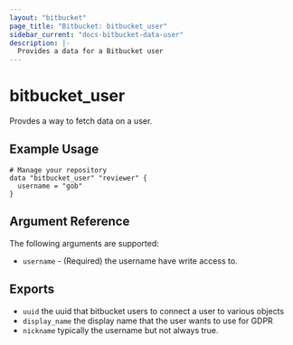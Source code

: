 ```yaml
---
layout: "bitbucket"
page_title: "Bitbucket: bitbucket_user"
sidebar_current: "docs-bitbucket-data-user"
description: |-
  Provides a data for a Bitbucket user
---
```


# bitbucket\_user

Provdes a way to fetch data on a user.

## Example Usage

```hcl
# Manage your repository
data "bitbucket_user" "reviewer" {
  username = "gob"
}
```

## Argument Reference

The following arguments are supported:

* `username` - (Required)  the username
  have write access to.

## Exports

* `uuid` the uuid that bitbucket users to connect a user to various objects
* `display_name` the display name that the user wants to use for GDPR
* `nickname` typically the username but not always true.
